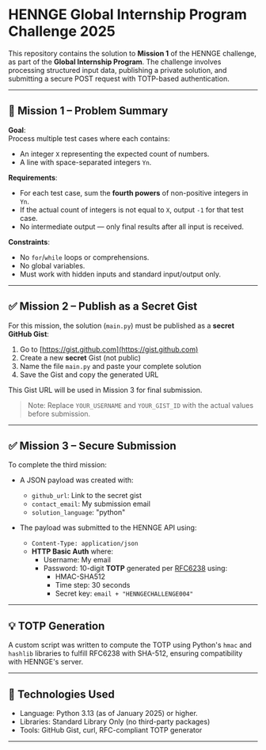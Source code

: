 # HENNGE Global Internship Program Challenge 2025

This repository contains the solution to **Mission 1** of the HENNGE challenge, as part of the **Global Internship Program**. The challenge involves processing structured input data, publishing a private solution, and submitting a secure POST request with TOTP-based authentication.

---

## 📌 Mission 1 – Problem Summary

**Goal**:  
Process multiple test cases where each contains:
- An integer `X` representing the expected count of numbers.
- A line with space-separated integers `Yn`.

**Requirements**:
- For each test case, sum the **fourth powers** of non-positive integers in `Yn`.
- If the actual count of integers is not equal to `X`, output `-1` for that test case.
- No intermediate output — only final results after all input is received.

**Constraints**:
- No `for`/`while` loops or comprehensions.
- No global variables.
- Must work with hidden inputs and standard input/output only.

---

## ✅ Mission 2 – Publish as a Secret Gist

For this mission, the solution (`main.py`) must be published as a **secret GitHub Gist**:

1. Go to [https://gist.github.com](https://gist.github.com)
2. Create a new **secret** Gist (not public)
3. Name the file `main.py` and paste your complete solution
4. Save the Gist and copy the generated URL

This Gist URL will be used in Mission 3 for final submission.

> Note: Replace `YOUR_USERNAME` and `YOUR_GIST_ID` with the actual values before submission.

---

## ✅ Mission 3 – Secure Submission

To complete the third mission:
- A JSON payload was created with:
  - `github_url`: Link to the secret gist
  - `contact_email`: My submission email
  - `solution_language`: "python"

- The payload was submitted to the HENNGE API using:
  - `Content-Type: application/json`
  - **HTTP Basic Auth** where:
    - Username: My email
    - Password: 10-digit **TOTP** generated per [RFC6238](https://datatracker.ietf.org/doc/html/rfc6238) using:
      - HMAC-SHA512
      - Time step: 30 seconds
      - Secret key: `email + "HENNGECHALLENGE004"`

---

## 💡 TOTP Generation

A custom script was written to compute the TOTP using Python's `hmac` and `hashlib` libraries to fulfill RFC6238 with SHA-512, ensuring compatibility with HENNGE's server.

---

## 📝 Technologies Used

- Language: Python 3.13 (as of January 2025) or higher.
- Libraries: Standard Library Only (no third-party packages)
- Tools: GitHub Gist, curl, RFC-compliant TOTP generator

---
